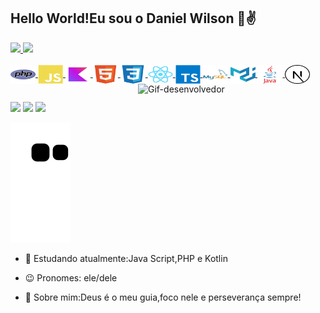 ## Hello World!Eu sou o Daniel Wilson 👋✌

 <div>
  <a href="https://github.com/Daniel25778">
  <img height="180em" src="https://github-readme-stats.vercel.app/api?username=Daniel25778&show_icons=true&theme=dracula&include_all_commits=true&count_private=true"/>
  <img height="180em" src="https://github-readme-stats.vercel.app/api/top-langs/?username=Daniel25778&layout=compact&langs_count=7&theme=dracula"/>
</div>
<div style="display: inline_block"><br>
  <img align="center" alt="Icon-PHP" height="30" width="40" src="https://github.com/devicons/devicon/blob/master/icons/php/php-original.svg">
  <img align="center" alt="Icon-Js" height="30" width="40" src="https://raw.githubusercontent.com/devicons/devicon/master/icons/javascript/javascript-plain.svg">
  <img align="center" alt="Icon-Kotlin" height="30" width="40" src="https://github.com/devicons/devicon/blob/master/icons/kotlin/kotlin-original.svg">
 <img align="center" alt="Icon-HTML" height="30" width="40" src="https://github.com/devicons/devicon/blob/master/icons/html5/html5-original.svg">
 <img align="center" alt="Icon-CSS" height="30" width="40" src="https://github.com/devicons/devicon/blob/master/icons/css3/css3-original.svg">
 <img align="center" alt="Icon-CSS" height="30" width="40" src="https://github.com/devicons/devicon/blob/master/icons/react/react-original.svg">
 <img align="center" alt="Icon-CSS" height="30" width="40" src="https://github.com/devicons/devicon/blob/master/icons/typescript/typescript-original.svg">
 <img align="center" alt="Icon-CSS" height="30" width="40" src="https://github.com/devicons/devicon/blob/master/icons/mysql/mysql-original-wordmark.svg">
  <img align="center" alt="Icon-CSS" height="30" width="40" src="https://github.com/devicons/devicon/blob/master/icons/materialui/materialui-original.svg">
 <img align="center" alt="Icon-CSS" height="30" width="40" src="https://github.com/devicons/devicon/blob/master/icons/java/java-original-wordmark.svg">
 <img align="center" alt="Icon-CSS" height="30" width="40" src="https://github.com/devicons/devicon/blob/master/icons/nextjs/nextjs-line.svg">
   <img align="right" alt="Gif-desenvolvedor" height="200" width="300" src="https://media3.giphy.com/media/Ah3zHH7hvsSB2/giphy.gif?cid=ecf05e47h36ellymcdyuys2bujsr4t6eoxbzshjmnuoeb77g&rid=giphy.gif&ct=g">
</div>
  
  ##
 
<div> 
  <a href = "mailto:danielcawil94@gmail.com"><img src="https://img.shields.io/badge/-Gmail-%23333?style=for-the-badge&logo=gmail&logoColor=white" target="_blank"></a>
  <a href="https://www.linkedin.com/in/daniel-wilson-alves-dos-santos-640a66211/" target="_blank"><img src="https://img.shields.io/badge/-LinkedIn-%230077B5?style=for-the-badge&logo=linkedin&logoColor=white" target="_blank"></a> 
   <a href="https://www.facebook.com/profile.php?id=100067625392849" target="_blank"><img src="https://img.shields.io/badge/Facebook-1877F2?style=for-the-badge&logo=facebook&logoColor=white" target="_blank"></a> 
 
  ![Snake animation](https://github.com/rafaballerini/rafaballerini/blob/output/github-contribution-grid-snake.svg)
 
</div>
  
  - 📄 Estudando atualmente:Java Script,PHP e Kotlin
  
  - 😉 Pronomes: ele/dele
  
  - 👀 Sobre mim:Deus é o meu guia,foco nele e perseverança sempre!

